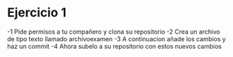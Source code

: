 # Ejercicio 1
-1 Pide permisos a tu compañero y clona su repositorio
-2 Crea un archivo de tipo texto llamado archivoexamen
-3 A continuacion añade los cambios y haz un commit
-4 Ahora subelo a su repositorio con estos nuevos cambios